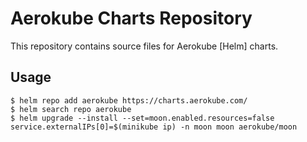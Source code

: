 # Aerokube Charts Repository

This repository contains source files for Aerokube [Helm] charts.

## Usage

```
$ helm repo add aerokube https://charts.aerokube.com/
$ helm search repo aerokube
$ helm upgrade --install --set=moon.enabled.resources=false service.externalIPs[0]=$(minikube ip) -n moon moon aerokube/moon
```
